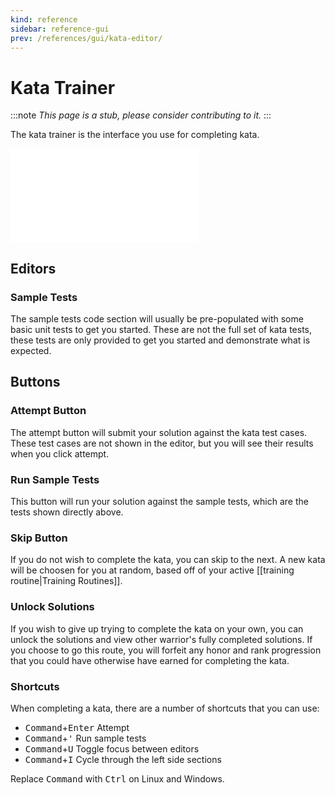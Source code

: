 ```yaml
---
kind: reference
sidebar: reference-gui
prev: /references/gui/kata-editor/
---
```



# Kata Trainer

:::note
*This page is a stub, please consider contributing to it.*
:::

The kata trainer is the interface you use for completing kata. 

![Kata Trainer](./kata-trainer.md)

## Editors

### Sample Tests
The sample tests code section will usually be pre-populated with some basic unit tests to get you started. These are not the full set of kata tests, these tests are only provided to get you started and demonstrate what is expected.

## Buttons

### Attempt Button
The attempt button will submit your solution against the kata test cases. These test cases are not shown in the editor, but you will see their results when you click attempt. 

### Run Sample Tests
This button will run your solution against the sample tests, which are the tests shown directly above.

### Skip Button
If you do not wish to complete the kata, you can skip to the next. A new kata will be choosen for you at random, based off of your active [[training routine|Training Routines]]. 

### Unlock Solutions
If you wish to give up trying to complete the kata on your own, you can unlock the solutions and view other warrior's fully completed solutions. If you choose to go this route, you will forfeit any honor and rank progression that you could have otherwise have earned for completing the kata.

### Shortcuts

When completing a kata, there are a number of shortcuts that you can use:

- <kbd>Command</kbd>+<kbd>Enter</kbd> Attempt
- <kbd>Command</kbd>+<kbd>'</kbd> Run sample tests
- <kbd>Command</kbd>+<kbd>U</kbd> Toggle focus between editors
- <kbd>Command</kbd>+<kbd>I</kbd> Cycle through the left side sections

Replace <kbd>Command</kbd> with <kbd>Ctrl</kbd> on Linux and Windows.

